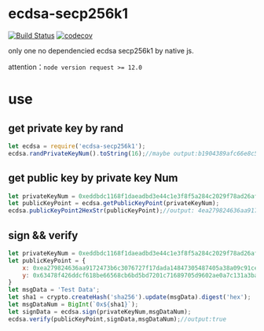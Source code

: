 # ecdsa-secp256k1
[![Build Status](https://travis-ci.org/zy445566/ecdsa-secp256k1.svg?branch=master)](https://travis-ci.org/zy445566/ecdsa-secp256k1) 
[![codecov](https://codecov.io/gh/zy445566/ecdsa-secp256k1/branch/master/graph/badge.svg)](https://codecov.io/gh/zy445566/ecdsa-secp256k1)

only one no dependencied ecdsa secp256k1 by native js.

attention：`node version request >= 12.0`

# use
## get private key by rand
```js
let ecdsa = require('ecdsa-secp256k1');
ecdsa.randPrivateKeyNum().toString(16);//maybe output:b1904389afc66e8c5ec5165c4eb82d44237cc1409430302b31414a6b90123120
``` 
## get public key by private key Num
```js
let privateKeyNum = 0xeddbdc1168f1daeadbd3e44c1e3f8f5a284c2029f78ad26af98583a499de5b19n;
let publicKeyPoint = ecdsa.getPublicKeyPoint(privateKeyNum);
ecdsa.publicKeyPoint2HexStr(publicKeyPoint);//output: 4ea279824636aa9172473b6c3076727f17dada14847305487405a38a09c91ce6d63478f426ddcf618be66568cb6bd5bd7201c71689705d9602ae0a7c131a3bafb
```
## sign && verify
```js
let privateKeyNum = 0xeddbdc1168f1daeadbd3e44c1e3f8f5a284c2029f78ad26af98583a499de5b19n;
let publicKeyPoint = {
    x: 0xea279824636aa9172473b6c3076727f17dada14847305487405a38a09c91ce6dn,
    y: 0x63478f426ddcf618be66568cb6bd5bd7201c71689705d9602ae0a7c131a3bafbn
}
let msgData = 'Test Data';
let sha1 = crypto.createHash('sha256').update(msgData).digest('hex');
let msgDataNum = BigInt(`0x${sha1}`);
let signData = ecdsa.sign(privateKeyNum,msgDataNum);
ecdsa.verify(publicKeyPoint,signData,msgDataNum);//output:true
```
